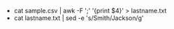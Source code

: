 * cat sample.csv | awk -F ';' '{print $4}' > lastname.txt
* cat lastname.txt | sed -e 's/Smith/Jackson/g'
